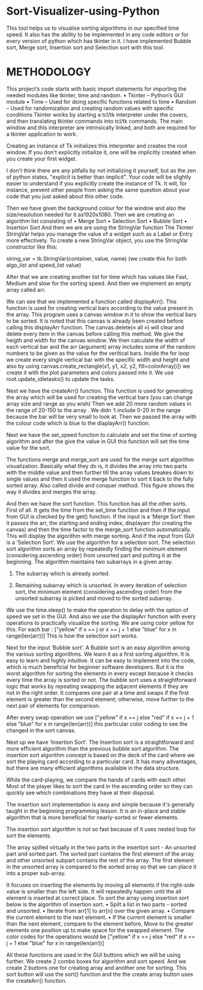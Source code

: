 # Sort-Visualizer-using-Python
This tool helps us to visualise sorting algorithms in our specified time speed. It also has the ability to be implemented in any code editors or for every version of python which has tkinter in it. I have implemented Bubble sort, Merge sort, Insertion sort and Selection sort with this tool.

# METHODOLOGY
This project’s code starts with basic import statements for importing the needed modules like tkinter, time and random.
•	Tkinter – Python’s GUI module
•	Time – Used for doing specific functions related to time
•	Random – Used for randomization and creating random values with specific conditions
Tkinter works by starting a tcl/tk interpreter under the covers, and then translating tkinter commands into tcl/tk commands. The main window and this interpreter are intrinsically linked, and both are required for a tkinter application to work.

Creating an instance of Tk initializes this interpreter and creates the root window. If you don't explicitly initialize it, one will be implicitly created when you create your first widget.

I don't think there are any pitfalls by not initializing it yourself, but as the zen of python states, "explicit is better than implicit". Your code will be slightly easier to understand if you explicitly create the instance of Tk. It will, for instance, prevent other people from asking the same question about your code that you just asked about this other code.

Then we have given the background colour for the window and also the size/resolution needed for it as1920x1080. Then we are creating an algorithm list consisting of 
•	Merge Sort 
•	Selection Sort 
•	Bubble Sort 
•	Insertion Sort
And then we are are using the StringVar function
The Tkinter StringVar helps you manage the value of a widget such as a Label or Entry more effectively. To create a new StringVar object, you use the StringVar constructor like this:

string_var = tk.StringVar(container, value, name)
(we create this for both algo_list and speed_list value)

After that we are creating another list for time which has values like Fast, Medium and slow for the sorting speed. And then we implement an empty array called arr.

We can see that we implemented a function called displayArr(). This function is used for creating vertical bars according to the value present in the array. This program uses a canvas window in it to show the vertical bars to be sorted. It is noted that this canvas is already been created before calling this displayArr function. The canvas.delete(« all ») will clear and delete every item in the canvas before calling this method. We give the heigth and width for the canvas window. We then calculate the width of each vertical bar and the arr (argument) array includes some of the random numbers to be given as the value for the veritical bars. Inside the for loop we create every single vertical bar with the specific width and height and also by using canvas.create_rectangle(x1, y1, x2, y2, fill=colorArray[i]) we create it with the plot parameters and colors passed into it. We use root.update_idletasks() to update the tasks.

Next we have the createArr() function. This function is used for generating the array which will be used for creating the vertical bars  (you can change array size and range as you wish) Then we add 20 more random values in the range of 20-150 to the array . We didn ‘t include 0-20 in the range because the bar will be very small to look at. Then we passed the array with the colour code which is blue to the diaplayArr() function.

Next we have the set_speed function to calculate and set the time of sorting algorithm and after the give the value in GUI this function will set the time value for the sort.

The functions merge and merge_sort are used for the merge sort algorithm visualization. Basically what they do is, it divides the array into two parts with the middle value and then further till the array values breakes down to single values and then it used the merge function to sort it back to the fully sorted array. Also called divide and conquer method. This figure shows the way it divides and merges the array.

                            



And then we have the sort function. This function has all the other sorts. First of all. It gets the time from the set_time function and then if the input from GUI is checked by the get() function. If the input is a ‘Merge Sort’ then it passes the arr, the starting and ending index, displayarr (for creating the canvas) and then the time factor to the merge_sort function automatically. This will display the algorithm with merge sorting.
And if the input from GUI is a ‘Selection Sort’. We use the algorithm for a selection sort. The selection sort algorithm sorts an array by repeatedly finding the minimum element (considering ascending order) from unsorted part and putting it at the beginning. The algorithm maintains two subarrays in a given array. 
1) The subarray which is already sorted. 

2) Remaining subarray which is unsorted. In every iteration of selection sort, the minimum element (considering ascending order) from the unsorted subarray is picked and moved to the sorted subarray.

 


We use the time.sleep() to make the operation to delay with the option of speed we set in the GUI. And also we use the displayArr function with every operations to practically visualize the sorting. We are using color yellow for this. For each bar : ["yellow" if x == j or x == j + 1 else "blue" for x in range(len(arr))]
This is how the selection sort works.

Next for the input ‘Bubble sort’. A Bubble sort is an easy algorithm among the various sorting algorithms. We learn it as a first sorting algorithm. It is easy to learn and highly intuitive. It can be easy to implement into the code, which is much beneficial for beginner software developers. But it is the worst algorithm for sorting the elements in every except because it checks every time the array is sorted or not. The bubble sort uses a straightforward logic that works by repeating swapping the adjacent elements if they are not in the right order. It compares one pair at a time and swaps if the first element is greater than the second element; otherwise, move further to the next pair of elements for comparison.

         



After every swap operation we use ["yellow" if x == j else "red" if x == j + 1 else "blue" for x in range(len(arr))] this particular color coding to see the changed in the sort canvas. 

Next up we have ‘Insertion Sort’. The Insertion sort is a straightforward and more efficient algorithm than the previous bubble sort algorithm. The insertion sort algorithm concept is based on the deck of the card where we sort the playing card according to a particular card. It has many advantages, but there are many efficient algorithms available in the data structure.

While the card-playing, we compare the hands of cards with each other. Most of the player likes to sort the card in the ascending order so they can quickly see which combinations they have at their disposal.

The insertion sort implementation is easy and simple because it's generally taught in the beginning programming lesson. It is an in-place and stable algorithm that is more beneficial for nearly-sorted or fewer elements.

The insertion sort algorithm is not so fast because of it uses nested loop for sort the elements.
                                      
The array spilled virtually in the two parts in the insertion sort - An unsorted part and sorted part.
The sorted part contains the first element of the array and other unsorted subpart contains the rest of the array. The first element in the unsorted array is compared to the sorted array so that we can place it into a proper sub-array.

It focuses on inserting the elements by moving all elements if the right-side value is smaller than the left side.
It will repeatedly happen until the all element is inserted at correct place.
To sort the array using insertion sort below is the algorithm of insertion sort.
•	Spilt a list in two parts - sorted and unsorted.
•	Iterate from arr[1] to arr[n] over the given array.
•	Compare the current element to the next element.
•	If the current element is smaller than the next element, compare to the element before, Move to the greater elements one position up to make space for the swapped element.
The color codes for the operations would be ["yellow" if x == j else "red" if x == j + 1 else "blue" for x in range(len(arr))]


All these functions are used in the GUI buttons which we will be using further. We create 2 combo boxes for algorithm and sort speed. And we create 2 buttons one for creating array and another one for sorting. This sort button will use the sort() function and the the create array button uses the createArr() function.
